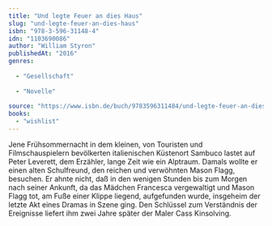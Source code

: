 ```yaml
---
title: "Und legte Feuer an dies Haus"
slug: "und-legte-feuer-an-dies-haus"
isbn: "978-3-596-31148-4"
idn: "1103690086"
author: "William Styron"
publishedAt: "2016"
genres:
  
  - "Gesellschaft"
    
  - "Novelle"
    
source: "https://www.isbn.de/buch/9783596311484/und-legte-feuer-an-dies-haus"
books: 
  - "wishlist"
---
```

Jene Frühsommernacht in dem kleinen, von Touristen und Filmschauspielern 
bevölkerten italienischen Küstenort Sambuco lastet auf Peter Leverett, dem 
Erzähler, lange Zeit wie ein Alptraum. Damals wollte er einen alten 
Schulfreund, den reichen und verwöhnten Mason Flagg, besuchen. Er ahnte nicht, 
daß in den wenigen Stunden bis zum Morgen nach seiner Ankunft, da das Mädchen 
Francesca vergewaltigt und Mason Flagg tot, am Fuße einer Klippe liegend, 
aufgefunden wurde, insgeheim der letzte Akt eines Dramas in Szene ging. Den 
Schlüssel zum Verständnis der Ereignisse liefert ihm zwei Jahre später der 
Maler Cass Kinsolving.